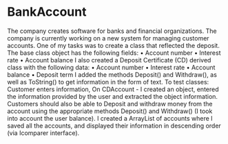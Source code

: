 # BankAccount
The company creates software for banks and financial organizations. The company is currently working on a new system for managing customer accounts.
One of my tasks was to create a class that reflected the deposit. The base class object has the following fields:
• Account number
• Interest rate
• Account balance
I also created a Deposit Certificate (CD) derived class with the following data:
• Account number
• Interest rate
• Account balance
• Deposit term
I added the methods Deposit() and Withdraw(), as well as ToString() to get information in the form of text.
To test classes: Customer enters information,
On CDAccount - I created an object, entered the information provided by the user and extracted the object information. Customers should also be able to
Deposit and withdraw money from the account using the appropriate methods Deposit() and Withdraw()
(I took into account the user balance).
I created a ArrayList of accounts where I saved all the accounts, and displayed their information in descending order (via Icomparer interface).
